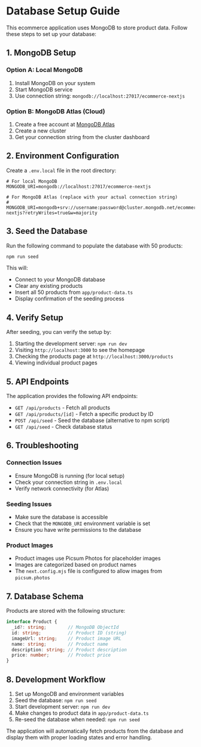 # Database Setup Guide

This ecommerce application uses MongoDB to store product data. Follow these steps to set up your database:

## 1. MongoDB Setup

### Option A: Local MongoDB
1. Install MongoDB on your system
2. Start MongoDB service
3. Use connection string: `mongodb://localhost:27017/ecommerce-nextjs`

### Option B: MongoDB Atlas (Cloud)
1. Create a free account at [MongoDB Atlas](https://www.mongodb.com/atlas)
2. Create a new cluster
3. Get your connection string from the cluster dashboard

## 2. Environment Configuration

Create a `.env.local` file in the root directory:

```env
# For local MongoDB
MONGODB_URI=mongodb://localhost:27017/ecommerce-nextjs

# For MongoDB Atlas (replace with your actual connection string)
# MONGODB_URI=mongodb+srv://username:password@cluster.mongodb.net/ecommerce-nextjs?retryWrites=true&w=majority
```

## 3. Seed the Database

Run the following command to populate the database with 50 products:

```bash
npm run seed
```

This will:
- Connect to your MongoDB database
- Clear any existing products
- Insert all 50 products from `app/product-data.ts`
- Display confirmation of the seeding process

## 4. Verify Setup

After seeding, you can verify the setup by:

1. Starting the development server: `npm run dev`
2. Visiting `http://localhost:3000` to see the homepage
3. Checking the products page at `http://localhost:3000/products`
4. Viewing individual product pages

## 5. API Endpoints

The application provides the following API endpoints:

- `GET /api/products` - Fetch all products
- `GET /api/products/[id]` - Fetch a specific product by ID
- `POST /api/seed` - Seed the database (alternative to npm script)
- `GET /api/seed` - Check database status

## 6. Troubleshooting

### Connection Issues
- Ensure MongoDB is running (for local setup)
- Check your connection string in `.env.local`
- Verify network connectivity (for Atlas)

### Seeding Issues
- Make sure the database is accessible
- Check that the `MONGODB_URI` environment variable is set
- Ensure you have write permissions to the database

### Product Images
- Product images use Picsum Photos for placeholder images
- Images are categorized based on product names
- The `next.config.mjs` file is configured to allow images from `picsum.photos`

## 7. Database Schema

Products are stored with the following structure:

```typescript
interface Product {
  _id?: string;        // MongoDB ObjectId
  id: string;          // Product ID (string)
  imageUrl: string;    // Product image URL
  name: string;        // Product name
  description: string; // Product description
  price: number;       // Product price
}
```

## 8. Development Workflow

1. Set up MongoDB and environment variables
2. Seed the database: `npm run seed`
3. Start development server: `npm run dev`
4. Make changes to product data in `app/product-data.ts`
5. Re-seed the database when needed: `npm run seed`

The application will automatically fetch products from the database and display them with proper loading states and error handling. 